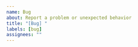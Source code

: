```yaml
---
name: Bug
about: Report a problem or unexpected behavior
title: "[Bug] "
labels: [bug]
assignees: ""
---
```

